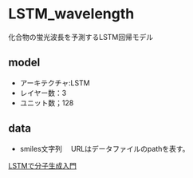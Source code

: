 # LSTM_wavelength
化合物の蛍光波長を予測するLSTM回帰モデル


## model

* アーキテクチャ:LSTM
* レイヤー数：3
* ユニット数；128

## data

* smiles文字列
　URLはデータファイルのpathを表す。

[LSTMで分子生成入門](https://qiita.com/maskot1977/items/6e68b50287d80dbd4461)
